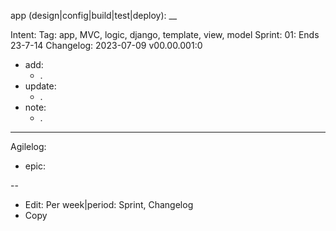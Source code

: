 app (design|config|build|test|deploy): \_\_

Intent:
Tag: app, MVC, logic, django, template, view, model
Sprint: 01: Ends 23-7-14
Changelog: 2023-07-09 v00.00.001:0

-   add:
    -   .
-   update:
    -   .
-   note:
    -   .

---

Agilelog:

-   epic:

--

-   Edit:
    Per week|period: Sprint, Changelog
-   Copy
